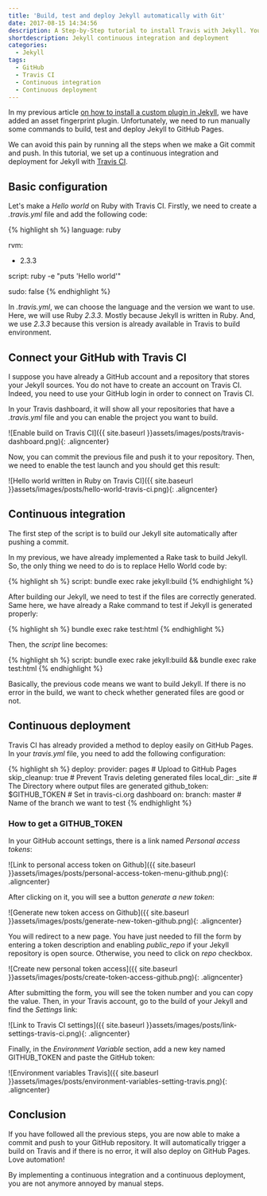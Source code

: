 ```yaml
---
title: 'Build, test and deploy Jekyll automatically with Git'
date: 2017-08-15 14:34:56
description: A Step-by-Step tutorial to install Travis with Jekyll. You can write your article on Jekyll, store the source code on GitHub and deployed with Travis CI.
shortdescription: Jekyll continuous integration and deployment
categories:
  - Jekyll
tags:
  - GitHub
  - Travis CI
  - Continuous integration
  - Continuous deployment
---
```

In my previous article <a href="{{ site.baseurl }}how-to-install-a-custom-plugin-in-Jekyll/" target="_blank">on how to install a custom plugin in Jekyll</a>, we have added an asset fingerprint plugin. Unfortunately, we need to run manually some commands to build, test and deploy Jekyll to GitHub Pages.

We can avoid this pain by running all the steps when we make a Git commit and push. In this tutorial, we set up a continuous integration and deployment for Jekyll with <a href="https://travis-ci.org/" target="_blank">Travis CI</a>.

## Basic configuration

Let's make a *Hello world* on Ruby with Travis CI. Firstly, we need to create a *.travis.yml* file and add the following code:

{% highlight sh %}
language: ruby

rvm:
  - 2.3.3

script: ruby -e "puts 'Hello world'"

sudo: false
{% endhighlight %}

In *.travis.yml*, we can choose the language and the version we want to use. Here, we will use Ruby *2.3.3*. Mostly because Jekyll is written in Ruby. And, we use *2.3.3* because this version is already available in Travis to build environment.

## Connect your GitHub with Travis CI

I suppose you have already a GitHub account and a repository that stores your Jekyll sources. You do not have to create an account on Travis CI. Indeed, you need to use your GitHub login in order to connect on Travis CI.

In your Travis dashboard, it will show all your repositories that have a *.travis.yml* file and you can enable the project you want to build.

![Enable build on Travis CI]({{ site.baseurl }}assets/images/posts/travis-dashboard.png){: .aligncenter}

Now, you can commit the previous file and push it to your repository. Then, we need to enable the test launch and you should get this result:

![Hello world written in Ruby on Travis CI]({{ site.baseurl }}assets/images/posts/hello-world-travis-ci.png){: .aligncenter}

## Continuous integration

The first step of the script is to build our Jekyll site automatically after pushing a commit.

In my previous, we have already implemented a Rake task to build Jekyll. So, the only thing we need to do is to replace Hello World code by:

{% highlight sh %}
script: bundle exec rake jekyll:build
{% endhighlight %}

After building our Jekyll, we need to test if the files are correctly generated. Same here, we have already a Rake command to test if Jekyll is generated properly:

{% highlight sh %}
bundle exec rake test:html
{% endhighlight %}

Then, the *script* line becomes:

{% highlight sh %}
script: bundle exec rake jekyll:build && bundle exec rake test:html
{% endhighlight %}

Basically, the previous code means we want to build Jekyll. If there is no error in the build, we want to check whether generated files are good or not.

## Continuous deployment

Travis CI has already provided a method to deploy easily on GitHub Pages. In your *travis.yml* file, you need to add the following configuration:

{% highlight sh %}
deploy:
  provider: pages # Upload to GitHub Pages
  skip_cleanup: true # Prevent Travis deleting generated files
  local_dir: _site # The Directory where output files are generated
  github_token: $GITHUB_TOKEN # Set in travis-ci.org dashboard
  on:
    branch: master # Name of the branch we want to test
{% endhighlight %}

### How to get a GITHUB_TOKEN

In your GitHub account settings, there is a link named *Personal access tokens*:

![Link to personal access token on Github]({{ site.baseurl }}assets/images/posts/personal-access-token-menu-github.png){: .aligncenter}

After clicking on it, you will see a button *generate a new token*:

![Generate new token access on Github]({{ site.baseurl }}assets/images/posts/generate-new-token-github.png){: .aligncenter}

You will redirect to a new page. You have just needed to fill the form by entering a token description and enabling *public_repo* if your Jekyll repository is open source. Otherwise, you need to click on *repo* checkbox.


![Create new personal token access]({{ site.baseurl }}assets/images/posts/create-token-access-github.png){: .aligncenter}

After submitting the form, you will see the token number and you can copy the value. Then, in your Travis account, go to the build of your Jekyll and find the *Settings* link:

![Link to Travis CI settings]({{ site.baseurl }}assets/images/posts/link-settings-travis-ci.png){: .aligncenter}

Finally, in the *Environment Variable* section, add a new key named GITHUB_TOKEN and paste the GitHub token:

![Environment variables Travis]({{ site.baseurl }}assets/images/posts/environment-variables-setting-travis.png){: .aligncenter}

## Conclusion

If you have followed all the previous steps, you are now able to make a commit and push to your GitHub repository. It will automatically trigger a build on Travis and if there is no error, it will also deploy on GitHub Pages. Love automation!

By implementing a continuous integration and a continuous deployment, you are not anymore annoyed by manual steps.
